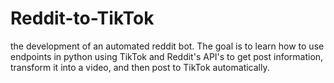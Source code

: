 # Reddit-to-TikTok
the development of an automated reddit bot. The goal is to learn how to use endpoints in python using TikTok and Reddit's API's to get post information, transform it into a video, and then post to TikTok automatically.
